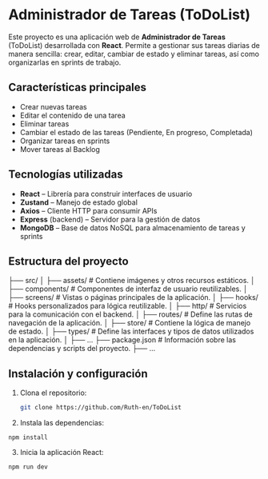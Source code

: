 # Administrador de Tareas (ToDoList)

Este proyecto es una aplicación web de **Administrador de Tareas** (ToDoList) desarrollada con **React**. Permite a gestionar sus tareas diarias de manera sencilla: crear, editar, cambiar de estado y eliminar tareas, así como organizarlas en sprints de trabajo.

## Características principales

- Crear nuevas tareas
- Editar el contenido de una tarea
- Eliminar tareas
- Cambiar el estado de las tareas (Pendiente, En progreso, Completada)
- Organizar tareas en sprints
- Mover tareas al Backlog

## Tecnologías utilizadas

- **React** – Librería para construir interfaces de usuario
- **Zustand** – Manejo de estado global
- **Axios** – Cliente HTTP para consumir APIs
- **Express** (backend) – Servidor para la gestión de datos
- **MongoDB** – Base de datos NoSQL para almacenamiento de tareas y sprints

## Estructura del proyecto

├── src/
│   ├── assets/         # Contiene imágenes y otros recursos estáticos.
│   ├── components/     # Componentes de interfaz de usuario reutilizables.
│   ├── screens/        # Vistas o páginas principales de la aplicación.
│   ├── hooks/          # Hooks personalizados para lógica reutilizable.
│   ├── http/           # Servicios para la comunicación con el backend.
│   ├── routes/          # Define las rutas de navegación de la aplicación.
│   ├── store/           # Contiene la lógica de manejo de estado.
│   ├── types/           # Define las interfaces y tipos de datos utilizados en la aplicación.
│   ├── ...
├── package.json      # Información sobre las dependencias y scripts del proyecto.
├── ...

## Instalación y configuración

1. Clona el repositorio:
   
   ```bash
   git clone https://github.com/Ruth-en/ToDoList
   ```
2. Instala las dependencias:
```
npm install
```
3. Inicia la aplicación React:
```
npm run dev
```
